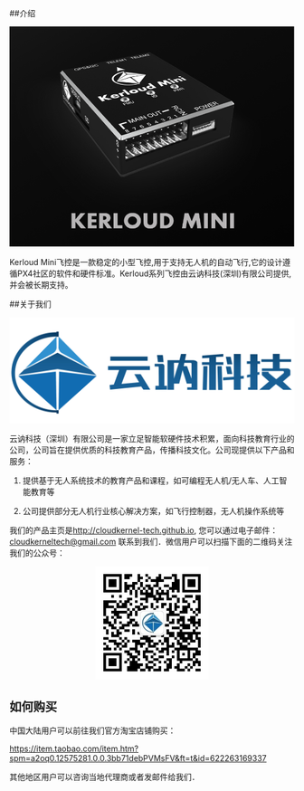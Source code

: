 ##介绍
<p align="center">
<img src ="../images/kerloud.png" width = 640 />
</p>

Kerloud Mini飞控是一款稳定的小型飞控,用于支持无人机的自动飞行,它的设计遵循PX4社区的软件和硬件标准。Kerloud系列飞控由云讷科技(深圳)有限公司提供,并会被长期支持。

##关于我们
<p align="center">
<img src ="../images/logo_zh.jpg" width = 640/>
</p>

云讷科技（深圳）有限公司是一家立足智能软硬件技术积累，面向科技教育行业的公司，公司旨在提供优质的科技教育产品，传播科技文化。公司现提供以下产品和服务：

1. 提供基于无人系统技术的教育产品和课程，如可编程无人机/无人车、人工智能教育等

2. 公司提供部分无人机行业核心解决方案，如飞行控制器，无人机操作系统等

我们的产品主页是<http://cloudkernel-tech.github.io>, 您可以通过电子邮件：<cloudkerneltech@gmail.com> 联系到我们．微信用户可以扫描下面的二维码关注我们的公众号：
<p align="center">
<img src ="../images/wechat_QR.jpg" width = 200 />
</p>

## 如何购买

中国大陆用户可以前往我们官方淘宝店铺购买：

<https://item.taobao.com/item.htm?spm=a2oq0.12575281.0.0.3bb71debPVMsFV&ft=t&id=622263169337>

其他地区用户可以咨询当地代理商或者发邮件给我们．


